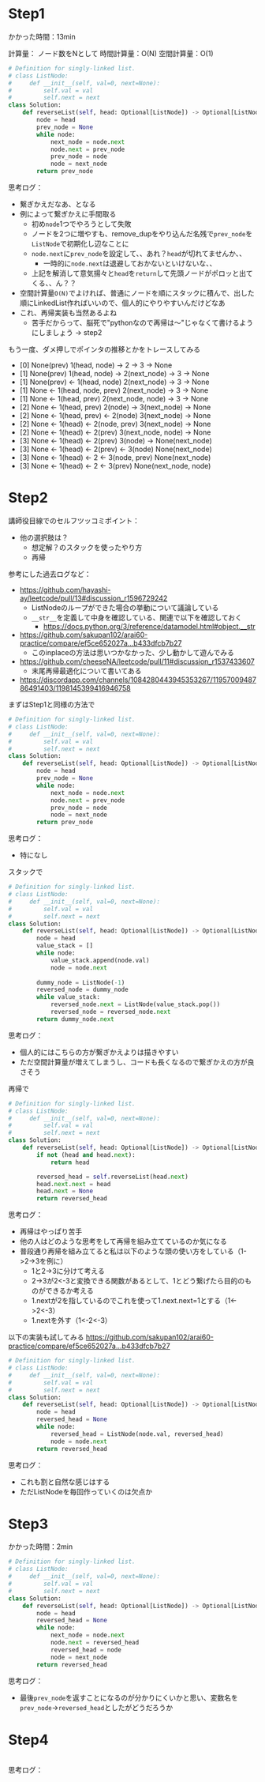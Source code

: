 # Step1

かかった時間：13min

計算量：
ノード数をNとして
時間計算量：O(N) 空間計算量：O(1)

```python
# Definition for singly-linked list.
# class ListNode:
#     def __init__(self, val=0, next=None):
#         self.val = val
#         self.next = next
class Solution:
    def reverseList(self, head: Optional[ListNode]) -> Optional[ListNode]:
        node = head
        prev_node = None
        while node:
            next_node = node.next
            node.next = prev_node
            prev_node = node
            node = next_node
        return prev_node
```
思考ログ：
- 繋ぎかえだなあ、となる
- 例によって繋ぎかえに手間取る
  - 初め```node```1つでやろうとして失敗
  - ノードを2つに増やすも、remove_dupをやり込んだ名残で```prev_node```を```ListNode```で初期化し辺なことに
  - ```node.next```に```prev_node```を設定して、、あれ？```head```が切れてませんか、、
    - 一時的に```node.next```は退避しておかないといけないな、、
  - 上記を解消して意気揚々と```head```を```return```して先頭ノードがポロッと出てくる、、ん？？
- 空間計算量```O(N)```でよければ、普通にノードを順にスタックに積んで、出した順にLinkedList作ればいいので、個人的にやりやすいんだけどなあ
- これ、再帰実装も当然あるよね
  - 苦手だからって、脳死で"pythonなので再帰は〜"じゃなくて書けるようにしましょう -> step2

もう一度、ダメ押しでポインタの推移とかをトレースしてみる
- [0] None(prev) 1(head, node) -> 2 -> 3 -> None
- [1] None(prev) 1(head, node) -> 2(next_node) -> 3 -> None
- [1] None(prev) <- 1(head, node) 2(next_node) -> 3 -> None
- [1] None <- 1(head, node, prev) 2(next_node) -> 3 -> None
- [1] None <- 1(head, prev) 2(next_node, node) -> 3 -> None
- [2] None <- 1(head, prev) 2(node) -> 3(next_node) -> None
- [2] None <- 1(head, prev) <- 2(node) 3(next_node) -> None
- [2] None <- 1(head) <- 2(node, prev) 3(next_node) -> None
- [2] None <- 1(head) <- 2(prev) 3(next_node, node) -> None
- [3] None <- 1(head) <- 2(prev) 3(node) -> None(next_node)
- [3] None <- 1(head) <- 2(prev) <- 3(node) None(next_node)
- [3] None <- 1(head) <- 2 <- 3(node, prev) None(next_node)
- [3] None <- 1(head) <- 2 <- 3(prev) None(next_node, node)
  
# Step2

講師役目線でのセルフツッコミポイント：
- 他の選択肢は？
  - 想定解？のスタックを使ったやり方
  - 再帰

参考にした過去ログなど：
- https://github.com/hayashi-ay/leetcode/pull/13#discussion_r1596729242
  - ListNodeのループができた場合の挙動について議論している
  - ```__str__```を定義して中身を確認している、関連で以下を確認しておく
    - https://docs.python.org/3/reference/datamodel.html#object.__str
- https://github.com/sakupan102/arai60-practice/compare/ef5ce652027a...b433dfcb7b27
  - このinplaceの方法は思いつかなかった、少し動かして遊んでみる
- https://github.com/cheeseNA/leetcode/pull/11#discussion_r1537433607
  - 末尾再帰最適化について書いてある
- https://discordapp.com/channels/1084280443945353267/1195700948786491403/1198145399416946758  

まずはStep1と同様の方法で
```python
# Definition for singly-linked list.
# class ListNode:
#     def __init__(self, val=0, next=None):
#         self.val = val
#         self.next = next
class Solution:
    def reverseList(self, head: Optional[ListNode]) -> Optional[ListNode]:
        node = head
        prev_node = None
        while node:
            next_node = node.next
            node.next = prev_node
            prev_node = node
            node = next_node
        return prev_node
```
思考ログ：
- 特になし

スタックで
```python
# Definition for singly-linked list.
# class ListNode:
#     def __init__(self, val=0, next=None):
#         self.val = val
#         self.next = next
class Solution:
    def reverseList(self, head: Optional[ListNode]) -> Optional[ListNode]:
        node = head
        value_stack = []
        while node:
            value_stack.append(node.val)
            node = node.next
        
        dummy_node = ListNode(-1)
        reversed_node = dummy_node
        while value_stack:
            reversed_node.next = ListNode(value_stack.pop())
            reversed_node = reversed_node.next
        return dummy_node.next
```
思考ログ：
- 個人的にはこちらの方が繋ぎかえよりは描きやすい
- ただ空間計算量が増えてしまうし、コードも長くなるので繋ぎかえの方が良さそう

再帰で
```python
# Definition for singly-linked list.
# class ListNode:
#     def __init__(self, val=0, next=None):
#         self.val = val
#         self.next = next
class Solution:
    def reverseList(self, head: Optional[ListNode]) -> Optional[ListNode]:
        if not (head and head.next):
            return head

        reversed_head = self.reverseList(head.next)
        head.next.next = head
        head.next = None
        return reversed_head
```
思考ログ：
- 再帰はやっぱり苦手
- 他の人はどのような思考をして再帰を組み立てているのか気になる
- 普段通り再帰を組み立てると私は以下のような頭の使い方をしている（1->2->3を例に）
  - 1と2->3に分けて考える
  - 2->3が2<-3と変換できる関数があるとして、1とどう繋げたら目的のものができるか考える
  - 1.nextが2を指しているのでこれを使って1.next.next=1とする（1<->2<-3）
  - 1.nextを外す（1<-2<-3）

以下の実装も試してみる
https://github.com/sakupan102/arai60-practice/compare/ef5ce652027a...b433dfcb7b27
```python
# Definition for singly-linked list.
# class ListNode:
#     def __init__(self, val=0, next=None):
#         self.val = val
#         self.next = next
class Solution:
    def reverseList(self, head: Optional[ListNode]) -> Optional[ListNode]:
        node = head
        reversed_head = None
        while node:
            reversed_head = ListNode(node.val, reversed_head)
            node = node.next
        return reversed_head
```
思考ログ：
- これも割と自然な感じはする
- ただListNodeを毎回作っていくのは欠点か

# Step3

かかった時間：2min

```python
# Definition for singly-linked list.
# class ListNode:
#     def __init__(self, val=0, next=None):
#         self.val = val
#         self.next = next
class Solution:
    def reverseList(self, head: Optional[ListNode]) -> Optional[ListNode]:
        node = head
        reversed_head = None
        while node:
            next_node = node.next
            node.next = reversed_head
            reversed_head = node
            node = next_node
        return reversed_head
```
思考ログ：
- 最後```prev_node```を返すことになるのが分かりにくいかと思い、変数名を```prev_node```->```reversed_head```としたがどうだろうか

# Step4

```python
```
思考ログ：
